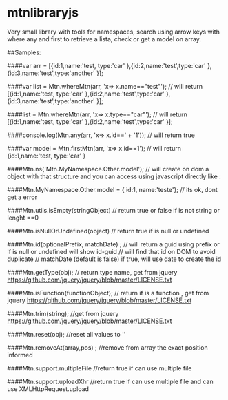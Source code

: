 # mtnlibraryjs
Very small library with tools for namespaces, search using arrow keys with where any and first to retrieve a lista, check or get a model on array.

##Samples:

####var arr = [{id:1,name:'test, type:'car' },{id:2,name:'test',type:'car' },{id:3,name:'test',type:'another' }];

####var list = Mtn.whereMtn(arr, 'x=> x.name=="test"');
// will return [{id:1,name:'test, type:'car' },{id:2,name:'test',type:'car' },{id:3,name:'test',type:'another' }];

####list = Mtn.whereMtn(arr, 'x=> x.type=="car"');
// will return [{id:1,name:'test, type:'car' },{id:2,name:'test',type:'car' }];

####console.log(Mtn.any(arr, 'x=> x.id==' + '1'));
// will return true

####var model = Mtn.firstMtn(arr, 'x=> x.id==1');
// will return {id:1,name:'test, type:'car' }


####Mtn.ns('Mtn.MyNamespace.Other.model');
// will create on dom a object with that structure and you can access using javascript directly like :

####Mtn.MyNamespace.Other.model = { id:1, name:'teste'}; 
// its ok, dont get a error

####Mtn.utils.isEmpty(stringObject) 
// return true or false if is not string or lenght ==0

####Mtn.isNullOrUndefined(object) 
// return true if is null or undefined

####Mtn.id(optionalPrefix, matchDate) ; 
// will return a guid using prefix or if is null or undefined will show id-guid
// will find that id on DOM to avoid duplicate
// matchDate (default is false) if true, will use date to create the id

####Mtn.getType(obj);
// return type name, get from jquery https://github.com/jquery/jquery/blob/master/LICENSE.txt 

####Mtn.isFunction(functionObject); 
// return if is a function , get from jquery https://github.com/jquery/jquery/blob/master/LICENSE.txt 

####Mtn.trim(string); 
//get from jquery https://github.com/jquery/jquery/blob/master/LICENSE.txt 

####Mtn.reset(obj); 
//reset all values to ''

####Mtn.removeAt(array,pos) ; 
//remove from array the exact position informed

####Mtn.support.multipleFile 
//return true if can use multiple file

####Mtn.support.uploadXhr 
//return true if can use multiple file and can use XMLHttpRequest.upload


